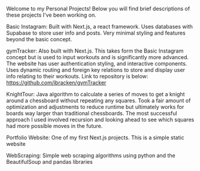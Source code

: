 Welcome to my Personal Projects! Below you will find brief descriptions of these projects I've been working on.

Basic Instagram: Built with Next.js, a react framework. Uses databases with Supabase to store user info and posts. Very minimal styling and features beyond the basic concept.

gymTracker: Also built with Next.js. This takes form the Basic Instagram concept but is used to input workouts and is significantly more advanced. The website has user authentication styling, and interactive components. Uses dynamic routing and foreign key relations to store and display user info relating to their workouts. Link to repository is below:
https://github.com/ibracken/gymTracker

KnightTour: Java algorithm to calculate a series of moves to get a knight around a chessboard without repeating any squares. Took a fair amount of optimization and adjustments to reduce runtime but ultimately works for boards way larger than traditional chessboards. The most successful approach I used involved recursion and looking ahead to see which squares had more possible moves in the future.

Portfolio Website: One of my first Next.js projects. This is a simple static website

WebScraping: Simple web scraping algorithms using python and the BeautifulSoup and pandas libraries
